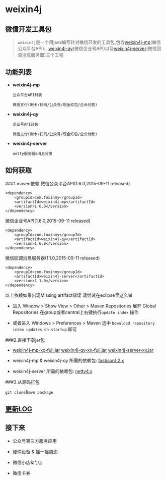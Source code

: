 weixin4j
========

微信开发工具包
-------------
 > `weixin4j`是一个用java编写针对微信开发的工具包,包含[weixin4j-mp](./weixin4j-mp)(微信公众平台API)、[weixin4j-qy](./weixin4j-qy)(微信企业号API)以及[weixin4j-server](./weixin4j-server)(微信回调消息服务器)三个工程.

功能列表
-------
* **weixin4j-mp**

  `公众平台API封装`
	
  `微信支付(刷卡/扫码/公众号/现金红包/企业付款)`
	
* **weixin4j-qy**

  `企业号API封装`
  
  `微信支付(刷卡/扫码/公众号/现金红包/企业付款)`
  
* **weixin4j-server**
  
  `netty服务器&消息分发`

如何获取
----------
###1.maven依赖
微信公众平台API(1.6.0,2015-09-11 released)

	<dependency>
	    <groupId>com.foxinmy</groupId>
	    <artifactId>weixin4j-mp</artifactId>
	    <version>1.6.0</version>
	</dependency>
微信企业号API(1.6.0,2015-09-11 released)

	<dependency>
	    <groupId>com.foxinmy</groupId>
	    <artifactId>weixin4j-qy</artifactId>
	    <version>1.6.0</version>
	</dependency>
微信回调消息服务器(1.1.0,2015-09-11 released)

	<dependency>
	    <groupId>com.foxinmy</groupId>
	    <artifactId>weixin4j-server</artifactId>
	    <version>1.1.0</version>
	</dependency>

以上依赖如果出现Missing artifact错误 请尝试在eclipse里这么做

  + 进入 Window > Show View > Other > Maven Repositories 展开 Global Repositories 在group或者central上右键执行`update index` 操作
  
  + 或者进入 Windows > Preferences > Maven 选中 `Download repository index updates on startup` 即可


###2.直接下载jar包

  * [weixin4j-mp-xx-full.jar](http://search.maven.org/#search%7Cgav%7C1%7Cg%3A%22com.foxinmy%22%20AND%20a%3A%22weixin4j-mp%22)&nbsp;[weixin4j-qy-xx-full.jar](http://search.maven.org/#search%7Cgav%7C1%7Cg%3A%22com.foxinmy%22%20AND%20a%3A%22weixin4j-qy%22)&nbsp;[weixin4j-server-xx.jar](http://search.maven.org/#search%7Cgav%7C1%7Cg%3A%22com.foxinmy%22%20AND%20a%3A%22weixin4j-server%22)

  * weixin4j-mp & weixin4j-qy 所需的依赖包: [fastjson1.2.x](http://search.maven.org/#search%7Cgav%7C1%7Cg%3A%22com.alibaba%22%20AND%20a%3A%22fastjson%22)
  
  * weixin4j-server 所需的依赖包: [netty4.x](http://search.maven.org/#search%7Cgav%7C1%7Cg%3A%22io.netty%22%20AND%20a%3A%22netty-all%22)

###3.从源码打包

`git clone`&`mvn package`

[更新LOG](./CHANGE.md)
----------------------
  
接下来
------
* 公众号第三方服务应用

* 硬件设备 & 摇一摇周边

* 微信小店&门店

* 微信卡券